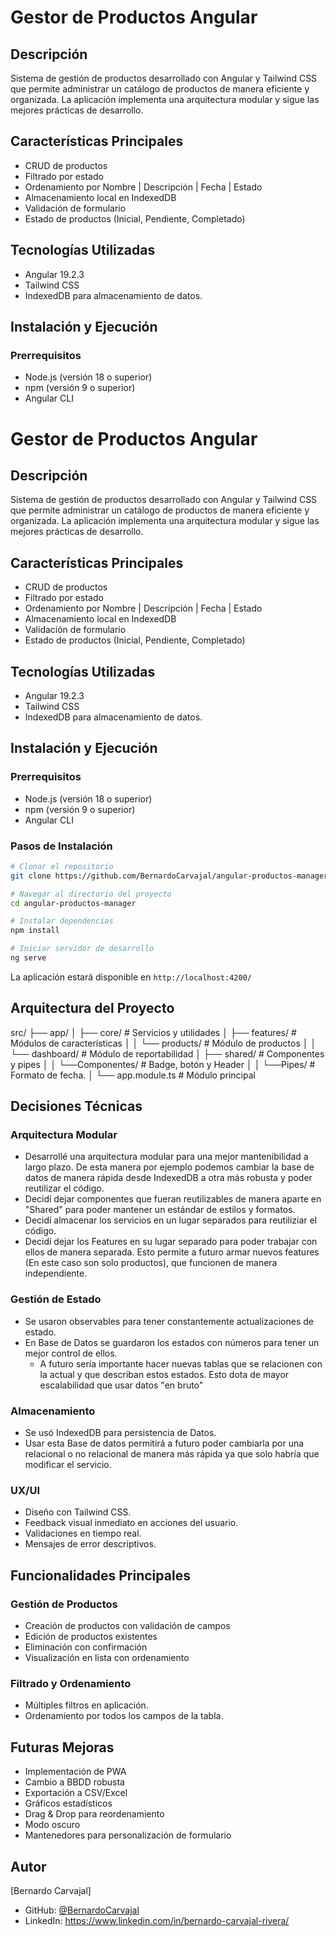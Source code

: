 # Gestor de Productos Angular

## Descripción
Sistema de gestión de productos desarrollado con Angular y Tailwind CSS que permite administrar un catálogo de productos de manera eficiente y organizada. La aplicación implementa una arquitectura modular y sigue las mejores prácticas de desarrollo.

## Características Principales
- CRUD de productos
- Filtrado por estado
- Ordenamiento por Nombre | Descripción | Fecha | Estado
- Almacenamiento local en IndexedDB
- Validación de formulario
- Estado de productos (Inicial, Pendiente, Completado)

## Tecnologías Utilizadas
- Angular 19.2.3
- Tailwind CSS
- IndexedDB para almacenamiento de datos.

## Instalación y Ejecución

### Prerrequisitos
- Node.js (versión 18 o superior)
- npm (versión 9 o superior)
- Angular CLI

# Gestor de Productos Angular

## Descripción
Sistema de gestión de productos desarrollado con Angular y Tailwind CSS que permite administrar un catálogo de productos de manera eficiente y organizada. La aplicación implementa una arquitectura modular y sigue las mejores prácticas de desarrollo.

## Características Principales
- CRUD de productos
- Filtrado por estado
- Ordenamiento por Nombre | Descripción | Fecha | Estado
- Almacenamiento local en IndexedDB
- Validación de formulario
- Estado de productos (Inicial, Pendiente, Completado)

## Tecnologías Utilizadas
- Angular 19.2.3
- Tailwind CSS
- IndexedDB para almacenamiento de datos.

## Instalación y Ejecución

### Prerrequisitos
- Node.js (versión 18 o superior)
- npm (versión 9 o superior)
- Angular CLI

### Pasos de Instalación
```bash
# Clonar el repositorio
git clone https://github.com/BernardoCarvajal/angular-productos-manager-.git

# Navegar al directorio del proyecto
cd angular-productos-manager

# Instalar dependencias
npm install

# Iniciar servidor de desarrollo
ng serve
```

La aplicación estará disponible en `http://localhost:4200/`

##  Arquitectura del Proyecto

src/
├── app/
│ ├── core/ # Servicios y utilidades
│ ├── features/ # Módulos de características
│ │ └── products/ # Módulo de productos
│ │ └── dashboard/ # Módulo de reportabilidad
│ ├── shared/ # Componentes y pipes
│ │ └──Componentes/ # Badge, botón y Header
│ │ └──Pipes/ # Formato de fecha.
│ └── app.module.ts # Módulo principal


## Decisiones Técnicas

### Arquitectura Modular
- Desarrollé una arquitectura modular para una mejor mantenibilidad a largo plazo. De esta manera por ejemplo podemos cambiar la base de datos de manera rápida desde IndexedDB a otra más robusta y poder reutilizar el código.
- Decidí dejar componentes que fueran reutilizables de manera aparte en "Shared" para poder mantener un estándar de estilos y formatos.
- Decidí almacenar los servicios en un lugar separados para reutiliziar el código.
- Decidí dejar los Features en su lugar separado para poder trabajar con ellos de manera separada. Esto permite a futuro armar nuevos features (En este caso son solo productos), que funcionen de manera independiente.

### Gestión de Estado
- Se usaron observables para tener constantemente actualizaciones de estado.
- En Base de Datos se guardaron los estados con números para tener un mejor control de ellos.
    - A futuro sería importante hacer nuevas tablas que se relacionen con la actual y que describan estos estados. Esto dota de mayor escalabilidad que usar datos "en bruto"

### Almacenamiento
- Se usó IndexedDB para persistencia de Datos.
- Usar esta Base de datos permitirá a futuro poder cambiarla por una relacional o no relacional de manera más rápida ya que solo habría que modificar el servicio.

### UX/UI
- Diseño con Tailwind CSS.
- Feedback visual inmediato en acciones del usuario.
- Validaciones en tiempo real.
- Mensajes de error descriptivos.

## Funcionalidades Principales

### Gestión de Productos
- Creación de productos con validación de campos
- Edición de productos existentes
- Eliminación con confirmación
- Visualización en lista con ordenamiento

### Filtrado y Ordenamiento
- Múltiples filtros en aplicación.
- Ordenamiento por todos los campos de la tabla.

## Futuras Mejoras
- Implementación de PWA
- Cambio a BBDD robusta
- Exportación a CSV/Excel
- Gráficos estadísticos
- Drag & Drop para reordenamiento
- Modo oscuro
- Mantenedores para personalización de formulario

## Autor
[Bernardo Carvajal]
- GitHub: [@BernardoCarvajal](https://github.com/BernardoCarvajal)
- LinkedIn: https://www.linkedin.com/in/bernardo-carvajal-rivera/
